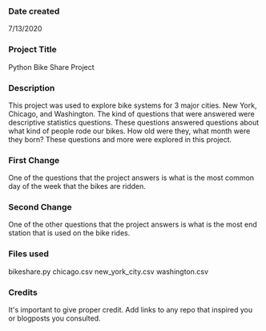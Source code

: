 ### Date created
7/13/2020
### Project Title
Python Bike Share Project

### Description
This project was used to explore bike systems for 3 major cities. New York, Chicago, and Washington. The kind of questions that were answered were descriptive statistics questions. These questions answered questions about what kind of people rode our bikes. How old were they, what month were they born? These questions and more were explored in this project.

### First Change
One of the questions that the project answers is what is the most common day of the week that the bikes are ridden.

### Second Change
One of the other questions that the project answers is what is the most end station that is used on the bike rides. 





### Files used
bikeshare.py
chicago.csv
new_york_city.csv
washington.csv
### Credits
It's important to give proper credit. Add links to any repo that inspired you or blogposts you consulted.

